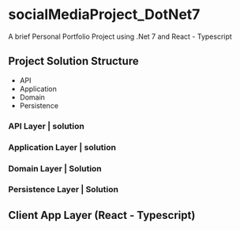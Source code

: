 # socialMediaProject_DotNet7
A brief Personal Portfolio Project using .Net 7 and React - Typescript

## Project Solution Structure 
- API
- Application
- Domain
- Persistence

### API Layer | solution

### Application Layer | solution

### Domain Layer | Solution

### Persistence Layer | Solution

## Client App Layer (React - Typescript)
